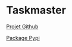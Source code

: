 # Taskmaster

[Projet Github](https://github.com/PandeoF1/42-taskmaster)

[Package Pypi](https://pypi.org/project/42-taskmaster/)